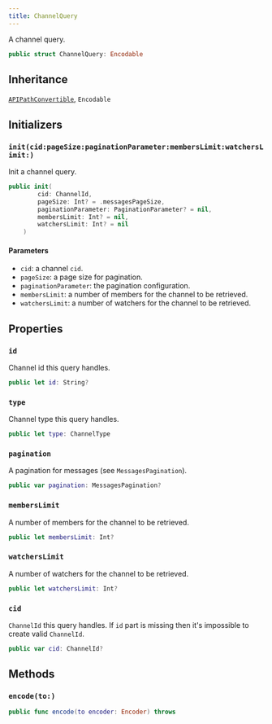 ```yaml
---
title: ChannelQuery
---
```


A channel query.

``` swift
public struct ChannelQuery: Encodable 
```

## Inheritance

[`APIPathConvertible`](../../api-client/api-path-convertible), `Encodable`

## Initializers

### `init(cid:pageSize:paginationParameter:membersLimit:watchersLimit:)`

Init a channel query.

``` swift
public init(
        cid: ChannelId,
        pageSize: Int? = .messagesPageSize,
        paginationParameter: PaginationParameter? = nil,
        membersLimit: Int? = nil,
        watchersLimit: Int? = nil
    ) 
```

#### Parameters

  - `cid`: a channel `cid`.
  - `pageSize`: a page size for pagination.
  - `paginationParameter`: the pagination configuration.
  - `membersLimit`: a number of members for the channel  to be retrieved.
  - `watchersLimit`: a number of watchers for the channel to be retrieved.

## Properties

### `id`

Channel id this query handles.

``` swift
public let id: String?
```

### `type`

Channel type this query handles.

``` swift
public let type: ChannelType
```

### `pagination`

A pagination for messages (see `MessagesPagination`).

``` swift
public var pagination: MessagesPagination?
```

### `membersLimit`

A number of members for the channel to be retrieved.

``` swift
public let membersLimit: Int?
```

### `watchersLimit`

A number of watchers for the channel to be retrieved.

``` swift
public let watchersLimit: Int?
```

### `cid`

`ChannelId` this query handles.
If `id` part is missing then it's impossible to create valid `ChannelId`.

``` swift
public var cid: ChannelId? 
```

## Methods

### `encode(to:)`

``` swift
public func encode(to encoder: Encoder) throws 
```
